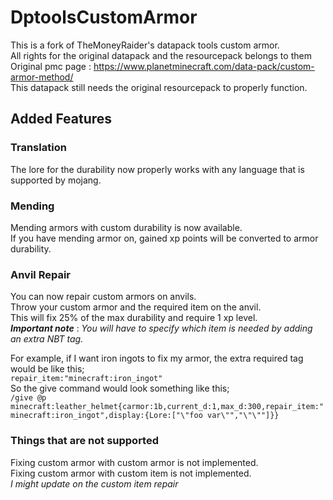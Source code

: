 # DptoolsCustomArmor

This is a fork of TheMoneyRaider's datapack tools custom armor.  
All rights for the original datapack and the resourcepack belongs to them  
Original pmc page : https://www.planetminecraft.com/data-pack/custom-armor-method/  
This datapack still needs the original resourcepack to properly function.  

## Added Features

### Translation  
The lore for the durability now properly works with any language that is supported by mojang.  
  
### Mending
Mending armors with custom durability is now available.  
If you have mending armor on, gained xp points will be converted to armor durability.  
  
### Anvil Repair
You can now repair custom armors on anvils.  
Throw your custom armor and the required item on the anvil.  
This will fix 25% of the max durability and require 1 xp level.  
***Important note*** : *You will have to specify which item is needed by adding an extra NBT tag.*  
  
For example, if I want iron ingots to fix my armor, the extra required tag would be like this;  
`repair_item:"minecraft:iron_ingot"`  
So the give command would look something like this;  
`/give @p minecraft:leather_helmet{carmor:1b,current_d:1,max_d:300,repair_item:"minecraft:iron_ingot",display:{Lore:["\"foo var\"","\"\""]}}`  
  
### Things that are not supported
Fixing custom armor with custom armor is not implemented.  
Fixing custom armor with custom item is not implemented.  
*I might update on the custom item repair*
